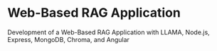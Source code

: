 # Web-Based RAG Application
Development of a Web-Based RAG Application with LLAMA, Node.js, Express, MongoDB, Chroma, and Angular
